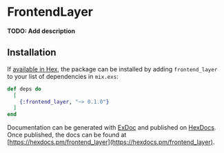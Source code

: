 # FrontendLayer

**TODO: Add description**

## Installation

If [available in Hex](https://hex.pm/docs/publish), the package can be installed
by adding `frontend_layer` to your list of dependencies in `mix.exs`:

```elixir
def deps do
  [
    {:frontend_layer, "~> 0.1.0"}
  ]
end
```

Documentation can be generated with [ExDoc](https://github.com/elixir-lang/ex_doc)
and published on [HexDocs](https://hexdocs.pm). Once published, the docs can
be found at [https://hexdocs.pm/frontend_layer](https://hexdocs.pm/frontend_layer).

